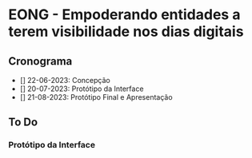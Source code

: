# EONG - Empoderando entidades a terem visibilidade nos dias digitais

## Cronograma

- [] 22-06-2023: Concepção
- [] 20-07-2023: Protótipo da Interface
- [] 21-08-2023: Protótipo Final e Apresentação

## To Do

### Protótipo da Interface
